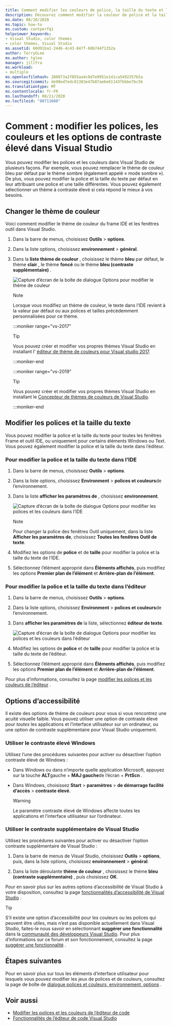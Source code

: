 ```yaml
---
title: Comment modifier les couleurs de police, la taille du texte et les options de contraste élevé
description: Découvrez comment modifier la couleur de police et la taille du texte dans Visual Studio, et comment sélectionner les options de contraste pour les problèmes d’accessibilité.
ms.date: 08/20/2020
ms.topic: how-to
ms.custom: contperfq1
helpviewer_keywords:
- Visual Studio, color themes
- color themes, Visual Studio
ms.assetid: 60d91ba1-244b-4c43-847f-60b744f1352a
author: TerryGLee
ms.author: tglee
manager: jillfra
ms.workload:
- multiple
ms.openlocfilehash: 280873a2f855aa4c0d7e9951e141ca5492357b5a
ms.sourcegitcommit: de98ed7edc81383e47b87ae6e61143fbbbe7bc56
ms.translationtype: MT
ms.contentlocale: fr-FR
ms.lasthandoff: 08/21/2020
ms.locfileid: "88711688"
---
```

# <a name="how-to-change-fonts-colors-and-high-contrast-options-in-visual-studio"></a>Comment : modifier les polices, les couleurs et les options de contraste élevé dans Visual Studio

Vous pouvez modifier les polices et les couleurs dans Visual Studio de plusieurs façons. Par exemple, vous pouvez remplacer le thème de couleur bleu par défaut par le thème sombre (également appelé « mode sombre »). De plus, vous pouvez modifier la police et la taille du texte par défaut en leur attribuant une police et une taille différentes. Vous pouvez également sélectionner un thème à contraste élevé si cela répond le mieux à vos besoins.

## <a name="change-the-color-theme"></a>Changer le thème de couleur

Voici comment modifier le thème de couleur du frame IDE et les fenêtres outil dans Visual Studio.

1. Dans la barre de menus, choisissez **Outils**  >  **options**.

1. Dans la liste options, choisissez **environnement**  >  **général**.

1. Dans la **liste thème de couleur** , choisissez le thème **bleu** par défaut, le thème **clair** , le thème **foncé** ou le thème **bleu (contraste supplémentaire)** .

   ![Capture d’écran de la boîte de dialogue Options pour modifier le thème de couleur](media/fonts-colors-theme.png "Capture d’écran de la boîte de dialogue Options que vous pouvez utiliser pour modifier le thème de couleur")

    > [!NOTE]
    > Lorsque vous modifiez un thème de couleur, le texte dans l’IDE revient à la valeur par défaut ou aux polices et tailles précédemment personnalisées pour ce thème.

    :::moniker range="vs-2017"

    > [!TIP]
    > Vous pouvez créer et modifier vos propres thèmes Visual Studio en installant l' [éditeur de thème de couleurs pour Visual studio 2017](https://marketplace.visualstudio.com/items?itemName=VisualStudioPlatformTeam.VisualStudio2017ColorThemeEditor).

    :::moniker-end

    :::moniker range="vs-2019"

    > [!TIP]
    > Vous pouvez créer et modifier vos propres thèmes Visual Studio en installant le [Concepteur de thèmes de couleurs de Visual Studio](https://marketplace.visualstudio.com/items?itemName=ms-madsk.ColorThemeDesigner).

    :::moniker-end

## <a name="change-fonts-and-text-size"></a>Modifier les polices et la taille du texte

Vous pouvez modifier la police et la taille du texte pour toutes les fenêtres Frame et outil IDE, ou uniquement pour certains éléments Windows ou Text. Vous pouvez également modifier la police et la taille du texte dans l’éditeur.

### <a name="to-change-the-font-and-text-size-in-the-ide"></a>Pour modifier la police et la taille du texte dans l’IDE

1. Dans la barre de menus, choisissez **Outils**  >  **options**.

1. Dans la liste options, choisissez **Environment**  >  **polices et couleurs**de l’environnement.

1. Dans la liste **afficher les paramètres de** , choisissez **environnement**.

   ![Capture d’écran de la boîte de dialogue Options pour modifier les polices et les couleurs dans l’IDE](media/fonts-colors-environment.png "Capture d’écran de la boîte de dialogue Options pour modifier les polices et les couleurs dans l’IDE")

    > [!NOTE]
    > Pour changer la police des fenêtres Outil uniquement, dans la liste **Afficher les paramètres de**, choisissez **Toutes les fenêtres Outil de texte**.

1. Modifiez les options de **police** et de **taille** pour modifier la police et la taille du texte de l’IDE.

1. Sélectionnez l’élément approprié dans **Éléments affichés**, puis modifiez les options **Premier plan de l’élément** et **Arrière-plan de l’élément**.

### <a name="to-change-the-font-and-text-size-in-the-editor"></a>Pour modifier la police et la taille du texte dans l’éditeur

1. Dans la barre de menus, choisissez **Outils**  >  **options**.

1. Dans la liste options, choisissez **Environment**  >  **polices et couleurs**de l’environnement.

1. Dans **afficher les paramètres de** la liste, sélectionnez **éditeur de texte**.

   ![Capture d’écran de la boîte de dialogue Options pour modifier les polices et les couleurs dans l’éditeur](media/fonts-colors-text-editor.png "Capture d’écran de la boîte de dialogue Options pour modifier les polices et les couleurs de l’éditeur")

1. Modifiez les options de **police** et de **taille** pour modifier la police et la taille du texte de l’éditeur.

1. Sélectionnez l’élément approprié dans **Éléments affichés**, puis modifiez les options **Premier plan de l’élément** et **Arrière-plan de l’élément**.

Pour plus d’informations, consultez la page [modifier les polices et les couleurs de l’éditeur](../ide/reference/how-to-change-fonts-and-colors-in-the-editor.md) .

## <a name="accessibility-options"></a>Options d’accessibilité

Il existe des options de thème de couleurs pour vous si vous rencontrez une acuité visuelle faible. Vous pouvez utiliser une option de contraste élevé pour *toutes* les applications et l’interface utilisateur sur un ordinateur, ou une option de contraste supplémentaire pour Visual Studio uniquement.

### <a name="use-windows-high-contrast"></a>Utiliser le contraste élevé Windows

Utilisez l’une des procédures suivantes pour activer ou désactiver l’option contraste élevé de Windows :

- Dans Windows ou dans n’importe quelle application Microsoft, appuyez sur la touche **ALT**gauche + **MAJ gauche**de l’écran + **PrtScn** .

- Dans Windows, choisissez **Start**  >  **paramètres**  >  **de démarrage facilité d’accès**  >  **contraste élevé**.

    > [!WARNING]
    > Le paramètre contraste élevé de Windows affecte toutes les applications et l’interface utilisateur sur l’ordinateur.

### <a name="use-visual-studio-extra-contrast"></a>Utiliser le contraste supplémentaire de Visual Studio

Utilisez les procédures suivantes pour activer ou désactiver l’option contraste supplémentaire de Visual Studio :

1. Dans la barre de menus de Visual Studio, choisissez **Outils**  >  **options**, puis, dans la liste options, choisissez **environnement**  >  **général**.

1. Dans la liste déroulante **thème de couleur** , choisissez le thème **bleu (contraste supplémentaire)** , puis choisissez **OK**.

Pour en savoir plus sur les autres options d’accessibilité de Visual Studio à votre disposition, consultez la page [fonctionnalités d’accessibilité de Visual Studio](../ide/reference/accessibility-features-of-visual-studio.md) .

> [!TIP]
> S’il existe une option d’accessibilité pour les couleurs ou les polices qui peuvent être utiles, mais n’est pas disponible actuellement dans Visual Studio, faites-le nous savoir en sélectionnant **suggérer une fonctionnalité** dans la [communauté des développeurs Visual Studio](https://developercommunity.visualstudio.com/). Pour plus d’informations sur ce forum et son fonctionnement, consultez la page [suggérer une fonctionnalité](../ide/suggest-a-feature.md) .

## <a name="next-steps"></a>Étapes suivantes

Pour en savoir plus sur tous les éléments d’interface utilisateur pour lesquels vous pouvez modifier les jeux de polices et de couleurs, consultez la page de boîte de [dialogue polices et couleurs, environnement, options](../ide/reference/fonts-and-colors-environment-options-dialog-box.md) .

## <a name="see-also"></a>Voir aussi

- [Modifier les polices et les couleurs de l’éditeur de code](../ide/reference/how-to-change-fonts-and-colors-in-the-editor.md)
- [Fonctionnalités de l’éditeur de code Visual Studio](../ide/writing-code-in-the-code-and-text-editor.md)